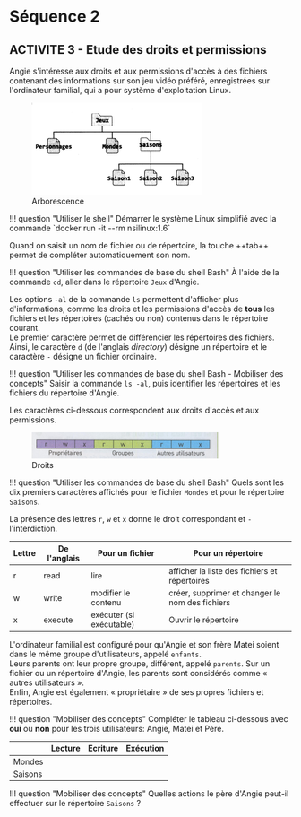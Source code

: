 Séquence 2
==========

## ACTIVITE 3 - Etude des droits et permissions

Angie s'intéresse aux droits et aux permissions d'accès à des fichiers contenant des informations sur son jeu vidéo préféré, enregistrées sur l'ordinateur familial, qui a pour système d'exploitation Linux.  

<figure>
<img alt="dossiers" src="img/fig_dossiers_droits.png" />
<figcaption> Arborescence</figcaption>
</figure>
!!! question "Utiliser le shell"
    Démarrer le système Linux simplifié avec la commande `docker run -it --rm nsilinux:1.6`

Quand on saisit un nom de fichier ou de répertoire, la touche ++tab++ permet de compléter automatiquement son nom.

!!! question "Utiliser les commandes de base du shell Bash"
    À l'aide de la commande `cd`, aller dans le répertoire `Jeux` d'Angie.

Les options `-al` de la commande `ls` permettent d'afficher plus d'informations, comme les droits et les permissions d'accès de **tous**  les fichiers et les répertoires (cachés ou non) contenus dans le répertoire courant.  
Le premier caractère permet de différencier les répertoires des fichiers. Ainsi, le caractère `d` (de l'anglais *directory*) désigne un répertoire et le caractère `-` désigne un fichier ordinaire.

!!! question "Utiliser les commandes de base du shell Bash - Mobiliser des concepts"
    Saisir la commande `ls -al`, puis identifier les répertoires et les fichiers du répertoire d'Angie.

Les caractères ci-dessous correspondent aux droits d'accès et aux permissions.  

<figure>
<img alt="droits" src="img/droits.png" />
<figcaption> Droits </figcaption>
</figure>

!!! question "Utiliser les commandes de base du shell Bash"
    Quels sont les dix premiers caractères affichés pour le fichier `Mondes` et pour le répertoire `Saisons`.
    
La présence des lettres `r`, `w` et `x` donne le droit correspondant et `-` l'interdiction.  

| Lettre 	| De l'anglais 	| Pour un fichier          	| Pour un répertoire                              	|
|--------	|--------------	|--------------------------	|-------------------------------------------------	|
| r      	| read         	| lire                     	| afficher la liste des fichiers et répertoires   	|
| w      	| write        	| modifier le contenu      	| créer, supprimer et changer le nom des fichiers 	|
| x      	| execute      	| exécuter (si exécutable) 	| Ouvrir le répertoire                            	|

L'ordinateur familial est configuré pour qu'Angie et son frère Matei soient dans le même groupe d'utilisateurs, appelé `enfants`.  
Leurs parents ont leur propre groupe, différent, appelé `parents`. Sur un fichier ou un répertoire d'Angie, les parents sont considérés comme « autres utilisateurs ».  
Enfin, Angie est également « propriétaire » de ses propres fichiers et répertoires.

!!! question "Mobiliser des concepts"
    Compléter le tableau ci-dessous avec **oui** ou **non** pour les trois utilisateurs: Angie, Matei et Père.

|         	| Lecture 	| Ecriture 	| Exécution 	|
|---------	|---------	|----------	|-----------	|
| Mondes  	|         	|          	|           	|
| Saisons 	|         	|          	|           	|

!!! question "Mobiliser des concepts"
    Quelles actions le père d'Angie peut-il effectuer sur le répertoire `Saisons` ?

